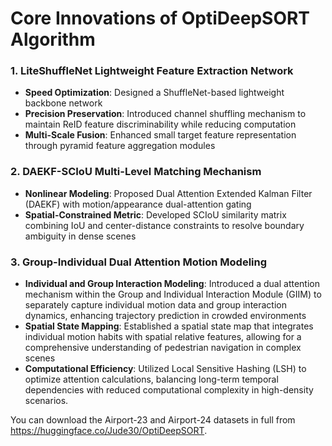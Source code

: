# Core Innovations of OptiDeepSORT Algorithm

### 1. LiteShuffleNet Lightweight Feature Extraction Network  
- **Speed Optimization**: Designed a ShuffleNet-based lightweight backbone network
- **Precision Preservation**: Introduced channel shuffling mechanism to maintain ReID feature discriminability while reducing computation
- **Multi-Scale Fusion**: Enhanced small target feature representation through pyramid feature aggregation modules  

### 2. DAEKF-SCIoU Multi-Level Matching Mechanism  
- **Nonlinear Modeling**: Proposed Dual Attention Extended Kalman Filter (DAEKF) with motion/appearance dual-attention gating
- **Spatial-Constrained Metric**: Developed SCIoU similarity matrix combining IoU and center-distance constraints to resolve boundary ambiguity in dense scenes  

### 3. Group-Individual Dual Attention Motion Modeling  
- **Individual and Group Interaction Modeling**: Introduced a dual attention mechanism within the Group and Individual Interaction Module (GIIM) to separately capture individual motion data and group interaction dynamics, enhancing trajectory prediction in crowded environments
- **Spatial State Mapping**: Established a spatial state map that integrates individual motion habits with spatial relative features, allowing for a comprehensive understanding of pedestrian navigation in complex scenes
- **Computational Efficiency**: Utilized Local Sensitive Hashing (LSH) to optimize attention calculations, balancing long-term temporal dependencies with reduced computational complexity in high-density scenarios.  

You can download the Airport-23 and Airport-24 datasets in full from https://huggingface.co/Jude30/OptiDeepSORT.
